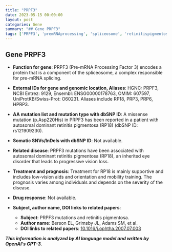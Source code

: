 ```yaml
---
title: "PRPF3"
date: 2023-05-15 00:00:00
layout: post
categories: Gene
summary: "## Gene PRPF3"
tags: ['PRPF3', 'premRNAprocessing', 'spliceosome', 'retinitispigmentosa', 'mutation', 'supportivetreatment', 'visionloss', 'geneticinformationanalysis']
---
```


## Gene PRPF3

* **Function for gene**: PRPF3 (Pre-mRNA Processing Factor 3) encodes a protein that is a component of the spliceosome, a complex responsible for pre-mRNA splicing.

* **External IDs for gene and genomic location, Aliases**: HGNC: PRPF3, NCBI Entrez: 9129, Ensembl: ENSG00000178763, OMIM: 607597, UniProtKB/Swiss-Prot: O60231. Aliases include RP18, PRP3, PRP6, HPRP3.

* **AA mutation list and mutation type with dbSNP ID**: A missense mutation (p.Asp220His) in PRPF3 has been reported in a patient with autosomal dominant retinitis pigmentosa (RP18) (dbSNP ID: rs121909230).

* **Somatic SNVs/InDels with dbSNP ID**: Not available.

* **Related disease**: PRPF3 mutations have been associated with autosomal dominant retinitis pigmentosa (RP18), an inherited eye disorder that leads to progressive vision loss.

* **Treatment and prognosis**: Treatment for RP18 is mainly supportive and includes low-vision aids and orientation and mobility training. The prognosis varies among individuals and depends on the severity of the disease.

* **Drug response**: Not available.

* **Subject, author name, DOI links to related papers**:
  * **Subject**: PRPF3 mutations and retinitis pigmentosa.
  * **Author name**: Berson EL, Grimsby JL, Adams SM, et al.
  * **DOI links to related papers**: [10.1016/j.ophtha.2007.07.003](https://doi.org/10.1016/j.ophtha.2007.07.003)

**_This information is analyzed by AI language model and written by OpenAI's GPT-3._**